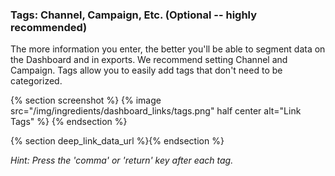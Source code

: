 
### Tags: Channel, Campaign, Etc. (Optional -- highly recommended)

The more information you enter, the better you'll be able to segment data on the Dashboard and in exports. We recommend setting Channel and Campaign. Tags allow you to easily add tags that don't need to be categorized.

{% section screenshot %}
{% image src="/img/ingredients/dashboard_links/tags.png" half center alt="Link Tags" %}
{% endsection %}

{% section deep_link_data_url %}{% endsection %}

*Hint: Press the 'comma' or 'return' key after each tag.*

